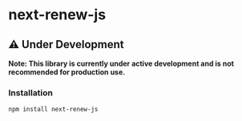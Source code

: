# next-renew-js

## ⚠️ Under Development

**Note: This library is currently under active development and is not recommended for production use.**

### Installation

```bash
npm install next-renew-js
